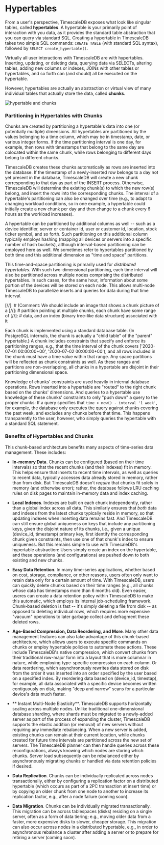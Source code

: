 # Hypertables

From a user's perspective, TimescaleDB exposes what look like singular tables,
called **hypertables**. A hypertable is your primarily point of interaction
with you data, as it provides the standard table abstraction that you can query
via standard SQL.  Creating a hypertable in TimescaleDB takes two simple
SQL commands: `CREATE TABLE` (with standard SQL syntax),
followed by `SELECT create_hypertable()`.

Virtually all user interactions with TimescaleDB are with hypertables.
Inserting, updating, or deleting data, querying data via SELECTs, altering
tables, adding new columns or indexes, JOINs with other tables or hypertables,
and so forth can (and should) all be executed on the hypertable.

However, hypertables are actually an abstraction or virtual view of
many individual tables that actually store the data, called **chunks**.

<img class="main-content__illustration" src="https://assets.iobeam.com/images/docs/illustration-hypertable-chunk.svg" alt="hypertable and chunks"/>

### Partitioning in Hypertables with Chunks

Chunks are created by partitioning a hypertable's data into one
(or potentially multiple) dimensions. All hypertables are partitioned
by the values belonging to a time column, which may be in timestamp,
date, or various integer forms.  If the time partitioning interval is one
day, for example, then rows with timestamps that belong to the same
day are colocated within the same chunk, while rows belonging to
different days belong to different chunks.

TimescaleDB creates these chunks automatically as rows are inserted into the
database.  If the timestamp of a newly-inserted row belongs to a day not yet
present in the database, TimescaleDB will create a new chunk corresponding to
that day as part of the INSERT process. Otherwise, TimescaleDB will
determine the existing chunk(s) to which the new row(s) belong, and
insert the rows into the corresponding chunks.  The interval of a hypertable's
partitioning can also be changed over time (e.g., to adapt to changing workload
conditions, so in one example, a hypertable could initially create a new chunk
per day and then change to a chunk every 6 hours as the workload increases).

A hypertable can be partitioned by additional columns as well -- such as a device
identifier, server or container id, user or customer id, location, stock ticker
symbol, and so forth.  Such partitioning on this additional column typically
employs hashing (mapping all devices or servers into a specific number of hash
buckets), although interval-based partitioning can be employed here as well.
We sometimes refer to hypertables partitioned by both time and this additional
dimension as "time and space" partitions.

This time-and-space partitioning is primarily used for *distributed hypertables*.
With such two-dimensional partitioning, each time interval will also be
partitioned across multiple nodes comprising the distributed hypertables.
In such cases, for the same hour, information about some portion of the
devices will be stored on each node.  This allows multi-node TimescaleDB
to parallelize inserts and queries for data during that time interval.

[//]: # (Comment: We should include an image that shows a chunk picture of a
[//]: # partition pointing at multiple chunks, each chunk have some range of
[//]: # data, and an index (binary tree-like data structure) associated with it

Each chunk is implemented using a standard database table.  (In PostgreSQL
internals, the chunk is actually a "child table" of the "parent" hypertable.)
A chunk includes constraints that specify and enforce its partitioning ranges,
e.g., that the time interval of the chunk covers
['2020-07-01 00:00:00+00', '2020-07-02 00:00:00+00'),
and all rows included in the chunk must have a time value within that
range. Any space partitions will be reflected as chunk constraints as well.
As these ranges and partitions are non-overlapping, all chunks in a
hypertable are disjoint in their partitioning dimensional space.

Knowledge of chunks' constraints are used heavily in internal database
operations.  Rows inserted into a hypertable are "routed" to the right chunk
based on the chunks' dimensions.  And queries to a hypertable use knowledge
of these chunks' constraints to only "push down" a query to the proper
chunks: If a query specifies that `time > now() - interval '1 week'`, for
example, the database only executes the query against chunks covering
the past week, and excludes any chunks before that time.  This happens
transparently to the user, however, who simply queries the hypertable with
a standard SQL statement.

### Benefits of Hypertables and Chunks[](hypertable-benefits)

This chunk-based architecture benefits many aspects of time-series data
management. These includes:

- **In-memory Data**. Chunks can be configured (based on their time intervals)
  so that the recent chunks (and their indexes) fit in memory.  This helps ensure that inserts to
  recent time intervals, as well as queries to recent data, typically accesses
  data already stored in memory, rather than from disk.  But TimescaleDB
  doesn't *require* that chunks fit solely in memory (and otherwise error);
  rather, the database follows LRU caching rules on disk pages to maintain
  in-memory data and index caching.

- **Local Indexes**. Indexes are built on each chunk independently, rather than
  a global index across all data. This similarly ensures that *both* data and
  indexes from the latest chunks typically reside in memory, so that updating
  indexes when inserting data remains fast.  And TimescaleDB can still ensure
  global uniqueness on keys that include any partitioning keys, given the
  disjoint nature of its chunks, i.e., given a unique (device_id, timestamp)
  primary key, first identify the corresponding chunk given constraints, then
  use one of that chunk's index to ensure uniqueness.  But this remains simple
  to use with TimecaleDB's hypertable abstraction: Users simply create an index
  on the hypertable, and these operations (and configurations) are pushed down
  to both existing and new chunks.

- **Easy Data Retention**.  In many time-series applications, whether based on
  cost, storage, compliance, or other reasons, users often only want to retain
  data only for a certain amount of time. With TimescaleDB, users can quickly
  delete chunks based on their time ranges (e.g., all chunks whose data has
  timestamps more than 6 months old). Even easier, useres can create a data
  retention policy within TimescaleDB to make this automatic, which employs its
  internal job-scheduling framework. Chunk-based deletion is fast -- it's simply
  deleting a file from disk -- as opposed to deleting individual rows, which
  requires more expensive "vacuum" operations to later garbage collect and
  defragment these deleted rows.

- **Age-Based Compression, Data Reordering, and More**.  Many other data
  management features can also take advantage of this chunk-based architecture,
  which allows users to execute specific commands on chunks or employ
  hypertable policies to automate these actions.  These include TimescaleDB's
  native compression, which convert chunks from their traditional row-major
  form into a layout that is more columnar in nature, while employing
  type-specific compression on each column. Or data reordering, which
  asynchronously rewrites data stored on disk from the order it was inserted
  into an order specified by the user based on a specified index. By reordering
  data based on (device_id, timestap), for example, all data associated with a
  specific device becomes written contiguously on disk, making "deep and
  narrow" scans for a particular device's data much faster.

- ** Instant Multi-Node Elasticity**.  TimescaleDB supports horizontally
  scaling across multiple nodes. Unlike traditional one-dimensional
  database sharding, where shards must be migrated to a newly-added
  server as part of the process of expanding the cluster, TimescaleDB
  supports the elastic addition (or removal) of new servers without
  requiring any immediate rebalancing. When a new server is added,
  existing chunks can remain at their current location, while chunks
  created for future time intervals are partitioned across the new set
  of servers.  The TimescaleDB planner can then handle queries
  across these reconfigurations, always knowing which nodes are
  storing which chunks.  Server load subsequently can be rebalanced
  either by asynchronously migrating chunks or handled via data
  retention policies if desired.

- **Data Replication**.  Chunks can be individually replicated across
  nodes transactionally, either by configuring a replication factor on a
  distributed hypertable (which occurs as part of a 2PC transaction at
  insert time) or by copying an older chunk from one node to another
  to increase its replication factor, e.g., after a node failure (coming soon).

- **Data Migration**.  Chunks can be individually migrated transactionally.
  This migration can be across tablespaces (disks) residing on a single
  server, often as a form of data tiering; e.g., moving older data from a
  faster, more expensive disks to slower, cheaper storage. This migration
  can also occur across nodes in a distributed hypertable, e.g., in order to
  asynchronous rebalance a cluster after adding a server or to prepare for
  retiring a server (coming soon).